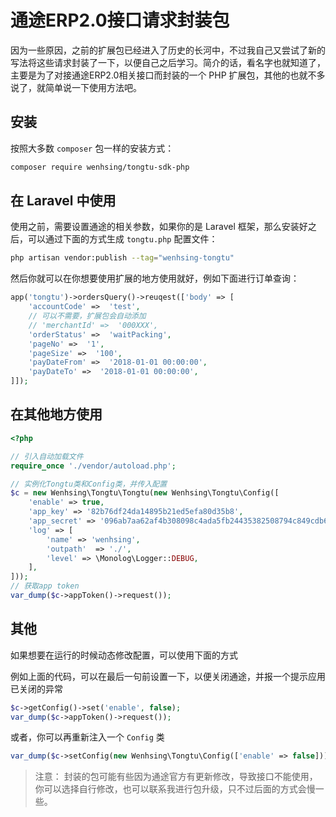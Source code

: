 # 通途ERP2.0接口请求封装包

因为一些原因，之前的扩展包已经进入了历史的长河中，不过我自己又尝试了新的写法将这些请求封装了一下，以便自己之后学习。简介的话，看名字也就知道了，主要是为了对接通途ERP2.0相关接口而封装的一个 PHP 扩展包，其他的也就不多说了，就简单说一下使用方法吧。

## 安装

按照大多数 `composer` 包一样的安装方式：

```sh
composer require wenhsing/tongtu-sdk-php
```

## 在 Laravel 中使用

使用之前，需要设置通途的相关参数，如果你的是 Laravel 框架，那么安装好之后，可以通过下面的方式生成 `tongtu.php` 配置文件：

```sh
php artisan vendor:publish --tag="wenhsing-tongtu"
```

然后你就可以在你想要使用扩展的地方使用就好，例如下面进行订单查询：

```php
app('tongtu')->ordersQuery()->reuqest(['body' => [
    'accountCode' =>  'test',
    // 可以不需要，扩展包会自动添加
    // 'merchantId' =>  '000XXX',
    'orderStatus' =>  'waitPacking',
    'pageNo' =>  '1',
    'pageSize' =>  '100',
    'payDateFrom' =>  '2018-01-01 00:00:00',
    'payDateTo' =>  '2018-01-01 00:00:00',
]]);
```

## 在其他地方使用

```php
<?php

// 引入自动加载文件
require_once './vendor/autoload.php';

// 实例化Tongtu类和Config类，并传入配置
$c = new Wenhsing\Tongtu\Tongtu(new Wenhsing\Tongtu\Config([
    'enable' => true,
    'app_key' => '82b76df24da14895b21ed5efa80d35b8',
    'app_secret' => '096ab7aa62af4b308098c4ada5fb24435382508794c849cdb6f67517793c9b9d',
    'log' => [
        'name' => 'wenhsing',
        'outpath'  => './',
        'level' => \Monolog\Logger::DEBUG,
    ],
]));
// 获取app token
var_dump($c->appToken()->request());

```

## 其他

如果想要在运行的时候动态修改配置，可以使用下面的方式

例如上面的代码，可以在最后一句前设置一下，以便关闭通途，并报一个提示应用已关闭的异常

```php
$c->getConfig()->set('enable', false);
var_dump($c->appToken()->request());
```

或者，你可以再重新注入一个 `Config` 类

```php
var_dump($c->setConfig(new Wenhsing\Tongtu\Config(['enable' => false]))->appToken()->request());
```

> 注意： 封装的包可能有些因为通途官方有更新修改，导致接口不能使用，你可以选择自行修改，也可以联系我进行包升级，只不过后面的方式会慢一些。
